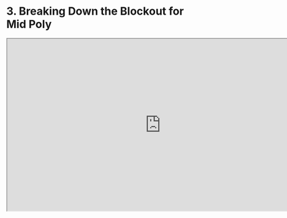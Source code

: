 # 3. Breaking Down the Blockout for Mid Poly

<p><iframe src="https://www.youtube.com/embed/HsXySNTz2Gk?rel=0" width="800" height="450" allowfullscreen="allowfullscreen" allow="accelerometer; autoplay; clipboard-write; encrypted-media; gyroscope; picture-in-picture"></iframe></p>
